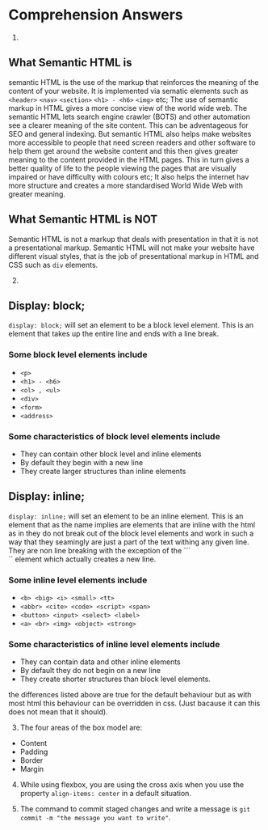 # Comprehension Answers #

1. 
## What Semantic HTML is ##
semantic HTML is the use of the markup that reinforces the meaning of the content of your website. It is implemented via sematic elements such as ```<header>``` ```<nav>``` ```<section>``` ```<h1> - <h6>```  ```<img>``` etc; The use of semantic markup in HTML gives a more concise view of the world wide web. The semantic HTML lets search engine crawler (BOTS) and other automation see a clearer meaning of the site content. This can be adventageous for SEO and general indexing. But semantic HTML also helps make websites more accessible to people that need screen readers and other software to help them get around the website content and this then gives greater meaning to the content provided in the HTML pages. This in turn gives a better quality of life to the people viewing the pages that are visually impaired or have difficulty with colours etc; It also helps the internet hav more structure and creates a more standardised World Wide Web with greater meaning. 

## What Semantic HTML is NOT ##
Semantic HTML is not a markup that deals with presentation in that it is not a presentational markup. Semantic HTML will not make your website have different visual styles, that is the job of presentational markup in HTML and CSS such as ```div``` elements.

2. 
## Display: block; ##
```display: block;``` will set an element to be a block level element. This is an element that takes up the entire line and ends with a line break.

### Some block level elements include ###

* ```<p>```
* ```<h1> - <h6>```
* ```<ol> , <ul>```
* ```<div>```
* ```<form>```
* ```<address>```

### Some characteristics of block level elements include ###

* They can contain other block level  and inline elements
* By default they begin with a new line
* They create larger structures than inline elements

## Display: inline; ##
```display: inline;``` will set an element to be an inline element. This is an element that as  the name implies are elements that are inline with the html as in they do not break out of the block level elements and work in such a way that they seamingly are just a part of the text withing any given line. They are non line breaking with the exception of the ```<br>`` element which actually creates a new line.

### Some inline level elements include ###

* ``` <b> <big> <i> <small> <tt> ```
* ``` <abbr> <cite> <code> <script> <span> ```
* ``` <button> <input> <select> <label> ```
* ``` <a> <br> <img> <object> <strong> ```

### Some characteristics of inline level elements include ###

* They can contain data and other inline elements
* By default they do not begin on a new line
* They create shorter structures than block level elements.

the differences listed above are true for the default behaviour but as with most html this behaviour can be overridden in css. (Just bacause it can this does not mean that it should).


3. The four areas of the box model are:

* Content
* Padding
* Border
* Margin

4. While using flexbox, you are using the cross axis when you use the property ```align-items: center``` in a default situation.

5. The command to commit staged changes and write a message is ```git commit -m "the message you want to write"```.